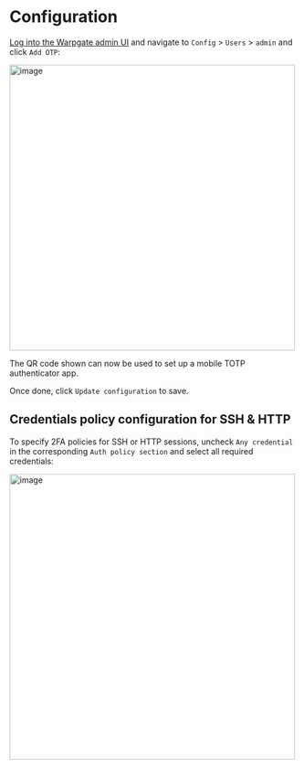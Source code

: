 # Configuration 

[Log into the Warpgate admin UI](https://github.com/warp-tech/warpgate/wiki/Accessing-the-admin-UI) and navigate to `Config` > `Users` > `admin` and click `Add OTP`:

<img width="500" alt="image" src="https://github.com/user-attachments/assets/b0ea8e7c-cdc2-422c-bd7f-47509190121c">

The QR code shown can now be used to set up a mobile TOTP authenticator app.

Once done, click `Update configuration` to save.

## Credentials policy configuration for SSH & HTTP

To specify 2FA policies for SSH or HTTP sessions, uncheck `Any credential` in the corresponding `Auth policy section` and select all required credentials:

<img width="500" alt="image" src="https://github.com/user-attachments/assets/66af67b5-11a9-4914-9fde-34ac62f433a6">
